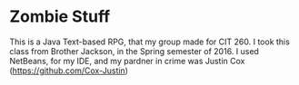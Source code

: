 # Zombie Stuff
This is a Java Text-based RPG, that my group made for CIT 260.
I took this class from Brother Jackson, in the Spring semester of 2016.
I used NetBeans, for my IDE, and my pardner in crime was Justin Cox (https://github.com/Cox-Justin)
